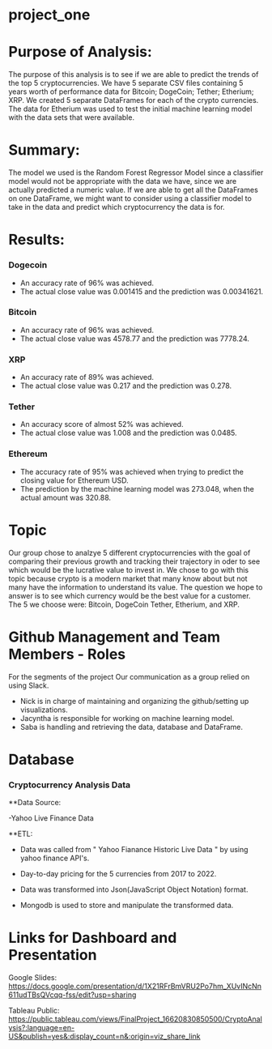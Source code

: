 # project_one

# Purpose of Analysis:

The purpose of this analysis is to see if we are able to predict the trends of the top 5 cryptocurrencies. We have 5 separate CSV files containing 5 years worth of performance data for Bitcoin; DogeCoin; Tether; Etherium; XRP. We created 5 separate DataFrames for each of the crypto currencies. The data for Etherium was used to test the initial machine learning model with the data sets that were available.

# Summary:

The model we used is the Random Forest Regressor Model since a classifier model would not be appropriate with the data we have, since we are actually predicted a numeric value. If we are able to get all the DataFrames on one DataFrame, we might want to consider using a classifier model to take in the data and predict which cryptocurrency the data is for.

# Results:

### Dogecoin
* An accuracy rate of 96% was achieved.
* The actual close value was 0.001415 and the prediction was 0.00341621.
### Bitcoin
* An accuracy rate of 96% was achieved.
* The actual close value was 4578.77 and the prediction was 7778.24.
### XRP
* An accuracy rate of 89% was achieved.
* The actual close value was 0.217 and the prediction was 0.278.
### Tether
* An accuracy score of almost 52% was achieved.
* The actual close value was 1.008 and the prediction was 0.0485.
### Ethereum
* The accuracy rate of 95% was achieved when trying to predict the closing value for Ethereum USD.
* The prediction by the machine learning model was 273.048, when the actual amount was 320.88.

# Topic

Our group chose to analzye 5 different cryptocurrencies with the goal of comparing their previous growth and tracking their trajectory in oder to see which would be the lucrative value to invest in. We chose to go with this topic because crypto is a modern market that many know about but not many have the information to understand its value. The question we hope to answer is to see which currency would be the best value for a customer. The 5 we choose were: Bitcoin, DogeCoin Tether, Etherium, and XRP.

# Github Management and Team Members - Roles

For the segments of the project Our communication as a group relied on using Slack.

- Nick is in charge of maintaining and organizing the github/setting up visualizations.
- Jacyntha is responsible for working on machine learning model.
- Saba is handling and retrieving the data, database and DataFrame.

# Database

### Cryptocurrency Analysis Data

**Data Source: 

-Yahoo Live Finance Data

**ETL:

- Data was called from " Yahoo Fianance Historic Live Data " by using yahoo finance API's.

- Day-to-day pricing for the 5 currencies from 2017 to 2022.

- Data was transformed into Json(JavaScript Object Notation) format.

- Mongodb is used to store and manipulate the transformed data.

# Links for Dashboard and Presentation

Google Slides: https://docs.google.com/presentation/d/1X21RFrBmVRU2Po7hm_XUvINcNn611udTBsQVcqq-fss/edit?usp=sharing

Tableau Public: https://public.tableau.com/views/FinalProject_16620830850500/CryptoAnalysis?:language=en-US&publish=yes&:display_count=n&:origin=viz_share_link
